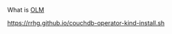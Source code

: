 

What is [OLM](https://rrhg.github.io/olm)

https://rrhg.github.io/couchdb-operator-kind-install.sh
